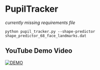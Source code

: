 # PupilTracker

*currently missing requirements file*

```shell
python pupil_tracker.py --shape-predictor shape_predictor_68_face_landmarks.dat
```
## YouTube Demo Video
[![DEMO](https://img.youtube.com/vi/YgHqyHXe00M/0.jpg)](https://www.youtube.com/watch?v=YgHqyHXe00M)
